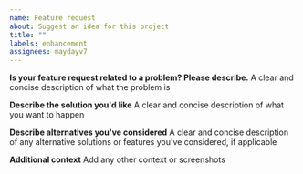 ```yaml
---
name: Feature request
about: Suggest an idea for this project
title: ""
labels: enhancement
assignees: maydayv7
---
```


**Is your feature request related to a problem? Please describe.**
A clear and concise description of what the problem is

**Describe the solution you'd like**
A clear and concise description of what you want to happen

**Describe alternatives you've considered**
A clear and concise description of any alternative solutions or features you've considered, if applicable

**Additional context**
Add any other context or screenshots
